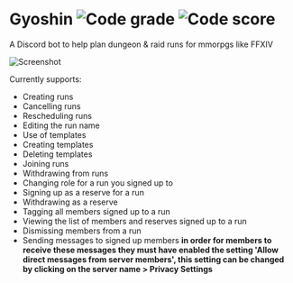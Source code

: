 # Gyoshin ![Code grade](https://www.code-inspector.com/project/29407/status/svg?) ![Code score](https://www.code-inspector.com/project/29407/score/svg??)
A Discord bot to help plan dungeon & raid runs for mmorpgs like FFXIV

![Screenshot](https://imgur.com/1jWg4Nl)

Currently supports:

* Creating runs
* Cancelling runs
* Rescheduling runs
* Editing the run name
* Use of templates
* Creating templates
* Deleting templates
* Joining runs
* Withdrawing from runs
* Changing role for a run you signed up to
* Signing up as a reserve for a run
* Withdrawing as a reserve
* Tagging all members signed up to a run
* Viewing the list of members and reserves signed up to a run
* Dismissing members from a run
* Sending messages to signed up members **in order for members to receive these messages they must have enabled the setting 'Allow direct messages from server members', this setting can be changed by clicking on the server name > Privacy Settings**
